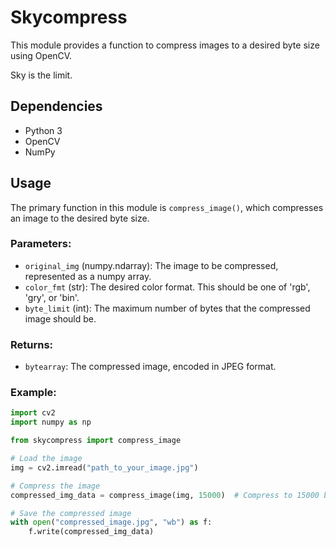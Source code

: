 # Skycompress

This module provides a function to compress images to a desired byte size using OpenCV.

Sky is the limit.

## Dependencies
- Python 3
- OpenCV
- NumPy

## Usage

The primary function in this module is `compress_image()`, which compresses an image to the desired byte size.

### Parameters:

- `original_img` (numpy.ndarray): The image to be compressed, represented as a numpy array.
- `color_fmt` (str): The desired color format. This should be one of 'rgb', 'gry', or 'bin'.
- `byte_limit` (int): The maximum number of bytes that the compressed image should be.

### Returns:

- `bytearray`: The compressed image, encoded in JPEG format.

### Example:

```python
import cv2
import numpy as np

from skycompress import compress_image

# Load the image
img = cv2.imread("path_to_your_image.jpg")

# Compress the image
compressed_img_data = compress_image(img, 15000)  # Compress to 15000 bytes in RGB format

# Save the compressed image
with open("compressed_image.jpg", "wb") as f:
    f.write(compressed_img_data)
